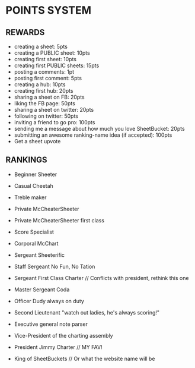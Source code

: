 POINTS SYSTEM
=============

REWARDS
-------

- creating a sheet: 5pts
- creating a PUBLIC sheet: 10pts
- creating first sheet: 10pts
- creating first PUBLIC sheets: 15pts
- posting a comments: 1pt
- posting first comment: 5pts
- creating a hub: 10pts
- creating first hub: 20pts
- sharing a sheet on FB: 20pts
- liking the FB page: 50pts
- sharing a sheet on twitter: 20pts
- following on twitter: 50pts
- inviting a friend to go pro: 100pts
- sending me a message about how much you love SheetBucket: 20pts
- submitting an awesome ranking-name idea (if accepted): 100pts
- Get a sheet upvote

RANKINGS
--------

- Beginner Sheeter
- Casual Cheetah
- Treble maker
- Private McCheaterSheeter
- Private McCheaterSheeter first class
- Score Specialist
- Corporal McChart
- Sergeant Sheeterific
- Staff Sergeant No Fun, No Tation
- Sergeant First Class Charter // Conflicts with president, rethink this one
- Master Sergeant Coda
- Officer Dudy always on duty
- Second Lieutenant "watch out ladies, he's always scoring!"

- Executive general note parser
- Vice-President of the charting assembly
- President Jimmy Charter // MY FAV!
- King of SheetBuckets // Or what the website name will be
